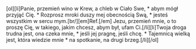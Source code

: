 [ol][li]Panie, przemień wino w Krew, a chleb w Ciało Swe, * abym mógł przyjąć Cię. * Rozprosz mroki duszy mej obecnością Swą, * jesteś wszystkim w sercu mym.[br/][em]Ref.[/em] Jezu, przemień mnie, o to proszę Cię, w takiego, jakim chcesz, abym był, ufam Ci.[/li][li]Twoja droga trudna jest, ona czeka mnie, * jeśli jej pragnę, jeśli chcę. * Tajemnicą wielką jest, która wiedzie mnie * na spotkanie, na drugi brzeg.[/li][/ol]